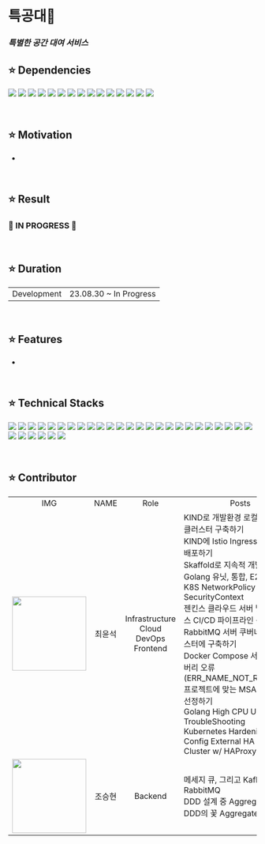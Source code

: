 <div>

# 특공대🚀

### **_특별한 공간 대여 서비스_**

## ⭐ Dependencies

<img src="https://img.shields.io/badge/18.2.0-61DAFB?style=flat&logo=react&logoColor=white&label=REACT"/> <img src="https://img.shields.io/badge/16-009639?style=flat&label=NPM"/> <img src="https://img.shields.io/badge/17-437291?style=flat&logo=openjdk&logoColor=white&label=OPENJDK"/> <img src="https://img.shields.io/badge/7.4.2-02303A?style=flat&logo=gradle&logoColor=white&label=GRADLE"/> <img src="https://img.shields.io/badge/2.7.16-6DB33F?style=flat&logo=springboot&logoColor=white&label=SPRING BOOT"/> <img src="https://img.shields.io/badge/24.0.6-2496ED?style=flat&logo=docker&logoColor=white&label=DOCKER"/> <img src="https://img.shields.io/badge/1.28.1-326CE5?style=flat&logo=kubernetes&logoColor=white&label=KUBERNETES"/> <img src="https://img.shields.io/badge/3.4.26-419EDA?style=flat&logo=etcd&logoColor=white&label=ETCD"/> <img src="https://img.shields.io/badge/1.19-466BB0?style=flat&logo=istio&logoColor=white&label=ISTIO"/> <img src="https://img.shields.io/badge/22.04-E95420?style=flat&logo=ubuntu&logoColor=white&label=UBUNTU"/> <img src="https://img.shields.io/badge/2.8.0-61DAFB?style=flat&label=HAPROXY"/> <img src="https://img.shields.io/badge/1.5.7-844FBA?style=flat&logo=terraform&logoColor=white&label=TERRAFORM"/> <img src="https://img.shields.io/badge/3.12-FF6600?style=flat&logo=rabbitmq&logoColor=white&label=RABBITMQ"/> <img src="https://img.shields.io/badge/2.414.2-D24939?style=flat&logo=jenkins&logoColor=white&label=JENKINS"/> <img src="https://img.shields.io/badge/2.9-EF7B4D?style=flat&logo=argo&logoColor=white&label=ARGOCD"/> 

<br/>

## ⭐ Motivation

-

</br>

## ⭐ Result

### 🚀 IN PROGRESS 🚀

</br>

## ⭐ Duration

<table>
<tr>
<td align=center>
Development
</td>
<td align=center>
23.08.30 ~ In Progress
</td>
</tr>
</table>

</br>

## ⭐ Features

-

</br>

## ⭐ Technical Stacks

<img src="https://img.shields.io/badge/React-61DAFB?style=for-the-badge&logo=React&logoColor=black"> <img src="https://img.shields.io/badge/HTML-E34F26?style=for-the-badge&logo=html5&logoColor=black"> <img src="https://img.shields.io/badge/CSS-1572B6?style=for-the-badge&logo=css3&logoColor=black"> <img src="https://img.shields.io/badge/MySQL-4479A1?style=for-the-badge&logo=mysql&logoColor=white"> <img src="https://img.shields.io/badge/Docker-2496ED?style=for-the-badge&logo=Docker&logoColor=white"> <img src="https://img.shields.io/badge/Kubernetes-326CE5?style=for-the-badge&logo=Kubernetes&logoColor=white"> <img src="https://img.shields.io/badge/OpenJDK-437291?style=for-the-badge&logo=openjdk&logoColor=white"> <img src="https://img.shields.io/badge/Gradle-02303A?style=for-the-badge&logo=gradle&logoColor=white"> <img src="https://img.shields.io/badge/Spring Boot-6DB33F?style=for-the-badge&logo=springboot&logoColor=white"> <img src="https://img.shields.io/badge/ETCD6-419EDA?style=for-the-badge&logo=etcd&logoColor=white"> <img src="https://img.shields.io/badge/Istio-466BB0?style=for-the-badge&logo=isito&logoColor=white"> <img src="https://img.shields.io/badge/Ubuntu-E95420?style=for-the-badge&logo=ubuntu&logoColor=white"> <img src="https://img.shields.io/badge/HAProxy-61DAFB?style=for-the-badge"> <img src="https://img.shields.io/badge/RabbitMQ-FF6600?style=for-the-badge&logo=rabbitmq&logoColor=white"> <img src="https://img.shields.io/badge/Jenkins-D24939?style=for-the-badge&logo=jenkins&logoColor=white"> <img src="https://img.shields.io/badge/ArgoCD-EF7B4D?style=for-the-badge&logo=argo&logoColor=white"> <img src="https://img.shields.io/badge/Docker Compose-61DAFB?style=for-the-badge"> <img src="https://img.shields.io/badge/MySQL-4479A1?style=for-the-badge&logo=mysql&logoColor=white"> <img src="https://img.shields.io/badge/Containerd-575757?style=for-the-badge&logo=Containerd&logoColor=white"> <img src="https://img.shields.io/badge/Kubeadm-575757?style=for-the-badge"> <img src="https://img.shields.io/badge/Terraform-7B42BC?style=for-the-badge&logo=Terraform&logoColor=white"> <img src="https://img.shields.io/badge/Nginx-009639?style=for-the-badge&logo=Nginx&logoColor=white"> <img src="https://img.shields.io/badge/HAProxy-2496ED?style=for-the-badge&logoColor=white"> <img src="https://img.shields.io/badge/Git-F05032?style=for-the-badge&logo=Git&logoColor=white"> <img src="https://img.shields.io/badge/Github-181717?style=for-the-badge&logo=Github&logoColor=white"> <img src="https://img.shields.io/badge/EC2-FF9900?style=for-the-badge&logo=Amazon EC2&logoColor=white"> <img src="https://img.shields.io/badge/ELB-FF9900?style=for-the-badge&logo=Amazon&logoColor=white"> <img src="https://img.shields.io/badge/EBS-FF9900?style=for-the-badge&logo=Amazon&logoColor=white"> <img src="https://img.shields.io/badge/EIP-FF9900?style=for-the-badge&logo=Amazon&logoColor=white"> <img src="https://img.shields.io/badge/VPC-FF9900?style=for-the-badge&logo=Amazon&logoColor=white"> <img src="https://img.shields.io/badge/ROUTE53-4053D6?style=for-the-badge&logo=Amazon&logoColor=white">

</br>

## ⭐ Contributor

<table>
  <tr>
    <td align=center>
      IMG
    </td>
    <td align=center>
      NAME
    </td>
    <td align=center>
      Role
    </td>
    <td align=center>
      Posts
    </td>
  </tr>
  <tr>
    <td align=center>
      <img src="https://github.com/choigonyok/blog-project/assets/129271363/40334291-9fab-44f1-bacd-f06b56a0242d" height="150" width="150"/>
    </td>
    <td align=center>
      최윤석
    </td>
    <td align=center>
      <div>
        Infrastructure
      </div>
      <div>
        Cloud
      </div>
      <div>
        DevOps
      </div>
      <div>
        Frontend
      </div>
    </td>
    <td align=left>
      <div>
        KIND로 개발환경 로컬 쿠버네티스 클러스터 구축하기
      </div>
      <div>
        KIND에 Istio Ingress Gateway 배포하기
      </div>
      <div>
        Skaffold로 지속적 개발하기
      </div>
      <div>
        Golang 유닛, 통합, E2E 테스트
      </div>
      <div>
        K8S NetworkPolicy & SecurityContext
      </div>
      <div>
        젠킨스 클라우드 서버 및 쿠버네티스 CI/CD 파이프라인 구축
      </div>
      <div>
        RabbitMQ 서버 쿠버네티스 클러스터에 구축하기
      </div>
      <div>
        Docker Compose 서비스 디스커버리 오류 (ERR_NAME_NOT_RESOLVED)
      </div>
      <div>
        프로젝트에 맞는 MSA 개발환경 선정하기
      </div>
      <div>
        Golang High CPU Usage TroubleShooting
      </div>
      <div>
        Kubernetes Hardening Guide
      </div>
      <div>
        Config External HA etcd Cluster w/ HAProxy in KIND
      </div>
    </td>
  </tr>
  <tr>
    <td align=center>
      <img src="https://github.com/teukgongdae/teukgongdae/assets/129271363/03fb9748-f090-4a0d-bca0-261fb2032e82" height="150" width="150"/>
    </td>
    <td align=center>
      조승현
    </td>
    <td align=center>
      Backend
    </td>
    <td align=left>
      <div>
        메세지 큐, 그리고 Kafka vs RabbitMQ
      </div>
      <div>
        DDD 설계 중 Aggregate 설계 DDD의 꽃 Aggregate 설계 
      </div>
    </td>
  </tr>
</table>

</div>
